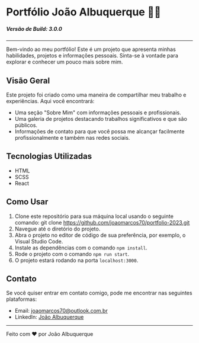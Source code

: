 # Portfólio João Albuquerque 👨‍💻
##### Versão de Build: 3.0.0

---

Bem-vindo ao meu portfólio! Este é um projeto que apresenta minhas habilidades, projetos e informações pessoais. Sinta-se à vontade para explorar e conhecer um pouco mais sobre mim.

## Visão Geral

Este projeto foi criado como uma maneira de compartilhar meu trabalho e experiências. Aqui você encontrará:

- Uma seção "Sobre Mim" com informações pessoais e profissionais.
- Uma galeria de projetos destacando trabalhos significativos e que são públicos.
- Informações de contato para que você possa me alcançar facilmente profissionalmente e também nas redes sociais.

## Tecnologias Utilizadas

- HTML
- SCSS
- React

## Como Usar

1. Clone este repositório para sua máquina local usando o seguinte comando:
   git clone https://github.com/joaomarcos70/portfolio-2023.git
2. Navegue até o diretório do projeto.
3. Abra o projeto no editor de código de sua preferência, por exemplo, o Visual Studio Code.
4. Instale as dependências com o comando `npm install`.
5. Rode o projeto com o comando `npm run start`.
6. O projeto estará rodando na porta `localhost:3000`.

## Contato

Se você quiser entrar em contato comigo, pode me encontrar nas seguintes plataformas:

- Email: joaomarcos70@outlook.com.br
- LinkedIn: [João Albuquerque](https://www.linkedin.com/in/joaoalbuquerq/)

---

Feito com ❤️ por João Albuquerque
